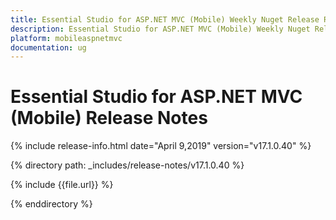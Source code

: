 ```yaml
---
title: Essential Studio for ASP.NET MVC (Mobile) Weekly Nuget Release Release Notes  
description: Essential Studio for ASP.NET MVC (Mobile) Weekly Nuget Release Release Notes  
platform: mobileaspnetmvc
documentation: ug
---
```


# Essential Studio for ASP.NET MVC (Mobile)  Release Notes  

{% include release-info.html date="April 9,2019"  version="v17.1.0.40" %} 


{% directory path: _includes/release-notes/v17.1.0.40 %}

{% include {{file.url}} %}

{% enddirectory %}